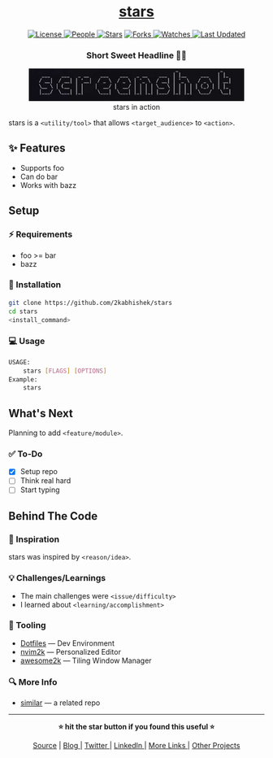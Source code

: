 <div align = "center">

<h1><a href="https://github.com/2kabhishek/stars">stars</a></h1>

<a href="https://github.com/2KAbhishek/stars/blob/main/LICENSE">
<img alt="License" src="https://img.shields.io/github/license/2kabhishek/stars?style=flat&color=eee&label="> </a>

<a href="https://github.com/2KAbhishek/stars/graphs/contributors">
<img alt="People" src="https://img.shields.io/github/contributors/2kabhishek/stars?style=flat&color=ffaaf2&label=People"> </a>

<a href="https://github.com/2KAbhishek/stars/stargazers">
<img alt="Stars" src="https://img.shields.io/github/stars/2kabhishek/stars?style=flat&color=98c379&label=Stars"></a>

<a href="https://github.com/2KAbhishek/stars/network/members">
<img alt="Forks" src="https://img.shields.io/github/forks/2kabhishek/stars?style=flat&color=66a8e0&label=Forks"> </a>

<a href="https://github.com/2KAbhishek/stars/watchers">
<img alt="Watches" src="https://img.shields.io/github/watchers/2kabhishek/stars?style=flat&color=f5d08b&label=Watches"> </a>

<a href="https://github.com/2KAbhishek/stars/pulse">
<img alt="Last Updated" src="https://img.shields.io/github/last-commit/2kabhishek/stars?style=flat&color=e06c75&label="> </a>

<h3>Short Sweet Headline 🎇🎉</h3>

<figure>
  <img src="images/screenshot.png" alt="stars in action">
  <br/>
  <figcaption>stars in action</figcaption>
</figure>

</div>

stars is a `<utility/tool>` that allows `<target_audience>` to `<action>`.

## ✨ Features

- Supports foo
- Can do bar
- Works with bazz

## Setup

### ⚡ Requirements

- foo >= bar
- bazz

### 🚀 Installation

```bash
git clone https://github.com/2kabhishek/stars
cd stars
<install_command>
```

### 💻 Usage

```bash
USAGE:
    stars [FLAGS] [OPTIONS]
Example:
    stars
```

## What's Next

Planning to add `<feature/module>`.

### ✅ To-Do

- [x] Setup repo
- [ ] Think real hard
- [ ] Start typing

##  Behind The Code

### 🌈 Inspiration

stars was inspired by `<reason/idea>`.

### 💡 Challenges/Learnings

- The main challenges were `<issue/difficulty>`
- I learned about `<learning/accomplishment>`

### 🧰 Tooling

- [Dotfiles](https://github.com/2kabhishek/Dotfiles) — Dev Environment
- [nvim2k](https://github.com/2kabhishek/nvim2k) — Personalized Editor
- [awesome2k](https://github.com/2kabhishek/awesome2k) — Tiling Window Manager

### 🔍 More Info

- [similar](https://github.com/2kabhishek/similar) — a related repo

<hr>

<div align="center">

<strong>⭐ hit the star button if you found this useful ⭐</strong><br>

<a href="https://github.com/2KAbhishek/stars">Source</a>
| <a href="https://2kabhishek.github.io/blog" target="_blank">Blog </a>
| <a href="https://twitter.com/2kabhishek" target="_blank">Twitter </a>
| <a href="https://linkedin.com/in/2kabhishek" target="_blank">LinkedIn </a>
| <a href="https://2kabhishek.github.io/links" target="_blank">More Links </a>
| <a href="https://2kabhishek.github.io/projects" target="_blank">Other Projects </a>

</div>

